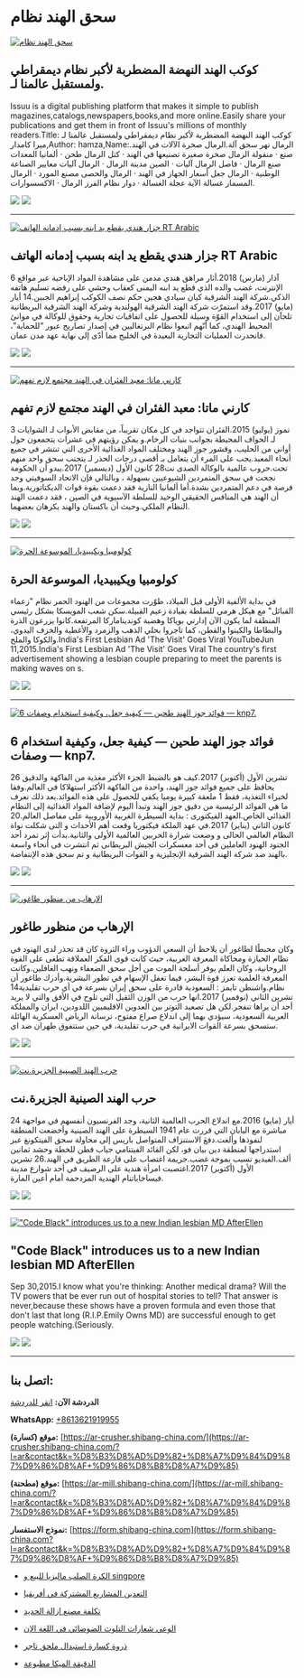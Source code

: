 # سحق الهند نظام

<a href="https://swt.shibang-china.com/?l=ar&img&k=%D8%B3%D8%AD%D9%82+%D8%A7%D9%84%D9%87%D9%86%D8%AF+%D9%86%D8%B8%D8%A7%D9%85" target="_blank">![سحق الهند نظام](http://static.shibang-china.com/all-800x300/1134.jpg)</a>

## كوكب الهند النهضة المضطربة لأكبر نظام ديمقراطي ولمستقبل عالمنا لـ.
Issuu is a digital publishing platform that makes it simple to publish magazines,catalogs,newspapers,books,and more online.Easily share your publications and get them in front of Issuu&#39;s millions of monthly readers.Title: كوكب الهند النهضة المضطربة لأكبر نظام ديمقراطي ولمستقبل عالمنا لـ ميرا كامدار,Author: hamza,Name:.الرمال نهر سحق آلة.الرمال صخرة الآلات في الهند صنع &middot; منقولة الرمال صخرة صغيرة تصنيعها في الهند &middot; كتل الرمال طحن &middot; ألمانيا المعدات صنع الرمال &middot; فاصل الرمال آليات &middot; الصين مدينة الرمال &middot; الرمال آليات معايير الصناعة الوطنية &middot; الرمال جعل أسعار الجهاز في الهند &middot; الرمال والحصى مصنع المورد &middot; الرمال المسمار غسالة الآية عجلة الغسالة &middot; دوار نظام الفرز الرمال &middot; الاكسسوارات.


<a href="https://whatsapp.shibangsoft.com/WhatsApp.php" target="_blank" title="WhatsApp">![](http://static.shibang-china.com/icon/whatsapp.png)</a> <a href="https://swt.shibang-china.com/?l=ar&icon&k=%D8%B3%D8%AD%D9%82+%D8%A7%D9%84%D9%87%D9%86%D8%AF+%D9%86%D8%B8%D8%A7%D9%85" target="_blank">![](http://static.shibang-china.com/icon/chat-ar.png)</a>

---

<a href="https://swt.shibang-china.com/?l=ar&img&k=%D8%B3%D8%AD%D9%82+%D8%A7%D9%84%D9%87%D9%86%D8%AF+%D9%86%D8%B8%D8%A7%D9%85" target="_blank">![جزار هندي يقطع يد ابنه بسبب إدمانه الهاتف RT Arabic](http://static.shibang-china.com/all-800x300/55.jpg)</a>

## جزار هندي يقطع يد ابنه بسبب إدمانه الهاتف RT Arabic
6 آذار (مارس) 2018.أثار مراهق هندي مدمن على مشاهدة المواد الإباحية عبر مواقع الإنترنت، غضب والده الذي قطع يد ابنه اليمنى كعقاب وحشي على رفضه تسليم هاتفه الذكي.شركة الهند الشرقية كيان سيادي هجين حكم نصف الكوكب إبراهيم الجبين.14 أيار (مايو) 2017.وقد استمرّت شركة الهند الشرقية الهولندية وشركة الهند الشرقية البريطانية تلجآن إلى استخدام القوّة وسيلة للحصول على اتفاقيات تجارية وحقوق للوكالة في موانئ المحيط الهندي، كما أنّهم اتبعوا نظام البرتغاليين في إصدار تصاريح عبور “للحماية”، فانحدرت العمليات التجارية البعيدة في الخليج مما أدّى إلى نهاية عهد مدن عمان.


<a href="https://whatsapp.shibangsoft.com/WhatsApp.php" target="_blank" title="WhatsApp">![](http://static.shibang-china.com/icon/whatsapp.png)</a> <a href="https://swt.shibang-china.com/?l=ar&icon&k=%D8%B3%D8%AD%D9%82+%D8%A7%D9%84%D9%87%D9%86%D8%AF+%D9%86%D8%B8%D8%A7%D9%85" target="_blank">![](http://static.shibang-china.com/icon/chat-ar.png)</a>

---

<a href="https://swt.shibang-china.com/?l=ar&img&k=%D8%B3%D8%AD%D9%82+%D8%A7%D9%84%D9%87%D9%86%D8%AF+%D9%86%D8%B8%D8%A7%D9%85" target="_blank">![كارني ماتا: معبد الفئران في الهند مجتمع لازم تفهم](http://static.shibang-china.com/all-800x300/83.jpg)</a>

## كارني ماتا: معبد الفئران في الهند مجتمع لازم تفهم
3 تموز (يوليو) 2015.الفئران تتواجد في كل مكان تقريباً، من مقابض الأبواب لـ الشوايات لـ الحواف المحيطة بجوانب بنيات الرخام.و يمكن رؤيتهم في عشرات يتجمعون حول أواني من الحليب، وقشور جوز الهند ومختلف المواد الغذائية الأخرى التي تنتشر في جميع أنحاء المعبد.يجب على المرء أن يتعامل بـ أقصى درجات الحذر لـ يتجنب سحق واحد منهم تحت.حروب عالمية بالوكالة الصدى نت28 كانون الأول (ديسمبر) 2017.يبدو أن الحكومة نجحت في سحق المتمردين الشيوعيين بسهولة ، وبالتالي فإن الاتحاد السوفيتي وجد فرصة في دعم المتمردين بشدة.أما ألمانيا النازية فقد دعمت بقوة قوات الديكتاتورية.وبما أن الهند هي المنافس الحقيقي الوحيد للسلطة الآسيوية في الصين ، فقد دعمت الهند النظام الملكي.وحيث أن باكستان والهند يكرهان بعضهما.


<a href="https://whatsapp.shibangsoft.com/WhatsApp.php" target="_blank" title="WhatsApp">![](http://static.shibang-china.com/icon/whatsapp.png)</a> <a href="https://swt.shibang-china.com/?l=ar&icon&k=%D8%B3%D8%AD%D9%82+%D8%A7%D9%84%D9%87%D9%86%D8%AF+%D9%86%D8%B8%D8%A7%D9%85" target="_blank">![](http://static.shibang-china.com/icon/chat-ar.png)</a>

---

<a href="https://swt.shibang-china.com/?l=ar&img&k=%D8%B3%D8%AD%D9%82+%D8%A7%D9%84%D9%87%D9%86%D8%AF+%D9%86%D8%B8%D8%A7%D9%85" target="_blank">![كولومبيا ويكيبيديا، الموسوعة الحرة](http://static.shibang-china.com/all-800x300/824.jpg)</a>

## كولومبيا ويكيبيديا، الموسوعة الحرة
في بداية الألفية الأولى قبل الميلاد، طوّرت مجموعات من الهنود الحمر نظام &quot;زعماء القبائل&quot; مع هيكل هرمي للسلطة بقيادة زعيم القبيلة.سكن شعب المويسكا بشكل رئيسي المنطقة لما يكون الآن إدارتي بوياكا وهضبة كونديناماركا المرتفعة.كانوا يزرعون الذرة والبطاطا والكينوا والقطن، كما تاجروا بحلي الذهب والزمرد والأغطية والخزف اليدوي، والكوكا والملح.India&#39;s First Lesbian Ad &#39;The Visit&#39; Goes Viral YouTubeJun 11,2015.India&#39;s First Lesbian Ad &#39;The Visit&#39; Goes Viral The country&#39;s first advertisement showing a lesbian couple preparing to meet the parents is making waves on s.


<a href="https://whatsapp.shibangsoft.com/WhatsApp.php" target="_blank" title="WhatsApp">![](http://static.shibang-china.com/icon/whatsapp.png)</a> <a href="https://swt.shibang-china.com/?l=ar&icon&k=%D8%B3%D8%AD%D9%82+%D8%A7%D9%84%D9%87%D9%86%D8%AF+%D9%86%D8%B8%D8%A7%D9%85" target="_blank">![](http://static.shibang-china.com/icon/chat-ar.png)</a>

---

<a href="https://swt.shibang-china.com/?l=ar&img&k=%D8%B3%D8%AD%D9%82+%D8%A7%D9%84%D9%87%D9%86%D8%AF+%D9%86%D8%B8%D8%A7%D9%85" target="_blank">![6 فوائد جوز الهند طحين — كيفية جعل، وكيفية استخدام وصفات — knp7.](http://static.shibang-china.com/all-800x300/1228.jpg)</a>

## 6 فوائد جوز الهند طحين — كيفية جعل، وكيفية استخدام وصفات — knp7.
26 تشرين الأول (أكتوبر) 2017.كيف هو بالضبط الجزء الأكثر مغذية من الفاكهة والدقيق يحافظ على جميع فوائد جوز الهند، واحدة من الفاكهة الأكثر استهلاكا في العالم.وفقا لخبراء التغذية، فقط 1 ملعقة كبيرة يوميا يكفي للحصول على هذه الفوائد.بعد ذلك نعرف ما هي الفوائد الرئيسية من دقيق جوز الهند وتبدأ اليوم لإضافة المواد الغذائية إلى النظام الغذائي الخاص.العهد الفيكتورى : بداية السيطرة الغربية الأوروبية على مفاصل العالم.20 كانون الثاني (يناير) 2017.في عهد الملكة فيكتوريا وقعت أهم الأحداث و التى شكلت نواة النظام العالمي الحالى و وضعت شرارة الحربين العالمية الأولى والثانية.بدأت إثر تمرد أحد الجنود الهنود العاملين فى أحد معسكرات الجيش البريطانى ثم انتشرت فى أنحاء واسعة بالهند ضد شركة الهند الشرقية الإنجليزية و القوات البريطانية و تم سحق هذه الإنتفاضة.


<a href="https://whatsapp.shibangsoft.com/WhatsApp.php" target="_blank" title="WhatsApp">![](http://static.shibang-china.com/icon/whatsapp.png)</a> <a href="https://swt.shibang-china.com/?l=ar&icon&k=%D8%B3%D8%AD%D9%82+%D8%A7%D9%84%D9%87%D9%86%D8%AF+%D9%86%D8%B8%D8%A7%D9%85" target="_blank">![](http://static.shibang-china.com/icon/chat-ar.png)</a>

---

<a href="https://swt.shibang-china.com/?l=ar&img&k=%D8%B3%D8%AD%D9%82+%D8%A7%D9%84%D9%87%D9%86%D8%AF+%D9%86%D8%B8%D8%A7%D9%85" target="_blank">![الإرهاب من منظور طاغور](http://static.shibang-china.com/all-800x300/1353.jpg)</a>

## الإرهاب من منظور طاغور
وكان محبطًا لطاغور أن يلاحظ أن السعي الدؤوب وراء الثروة كان قد تجذر لدى الهنود في نظام الحيازة ومحاكاة المعرفة الغربية، حيث كانت قوى الفكر العملاقة تطغى على القوة الروحانية، وكان العلم يوفر أسلحة الموت من أجل سحق الضعفاء ونهب الغافلين.وكانت المعرفة العلمية تعزز قوة البشر، فيما تغفل الإسهام في تطور البشرية.وأدرك طاغور أن نظام.واشنطن تايمز : السعودية قادرة على سحق إيران بسرعة في أي حرب تقليدية14 تشرين الثاني (نوفمبر) 2017.انها حرب من الوزن الثقيل التي تلوح في الأفق والتي لا يريد أحد أن يراها تنفجر.لكن هل تصعيد التوتر بين العدوين الاقليميين اللدودين، ايران والمملكة العربية السعودية، سيؤدي بهما إلى اندلاع صراع مفتوح، ترسانة الرياض العسكرية الهائلة ستسحق بسرعة القوات الايرانية في حرب تقليدية، في حين ستتفوق طهران ضد اي.


<a href="https://whatsapp.shibangsoft.com/WhatsApp.php" target="_blank" title="WhatsApp">![](http://static.shibang-china.com/icon/whatsapp.png)</a> <a href="https://swt.shibang-china.com/?l=ar&icon&k=%D8%B3%D8%AD%D9%82+%D8%A7%D9%84%D9%87%D9%86%D8%AF+%D9%86%D8%B8%D8%A7%D9%85" target="_blank">![](http://static.shibang-china.com/icon/chat-ar.png)</a>

---

<a href="https://swt.shibang-china.com/?l=ar&img&k=%D8%B3%D8%AD%D9%82+%D8%A7%D9%84%D9%87%D9%86%D8%AF+%D9%86%D8%B8%D8%A7%D9%85" target="_blank">![حرب الهند الصينية الجزيرة.نت](http://static.shibang-china.com/all-800x300/200.jpg)</a>

## حرب الهند الصينية الجزيرة.نت
24 أيار (مايو) 2016.مع اندلاع الحرب العالمية الثانية، وجد الفرنسيون أنفسهم في مواجهة مباشرة مع اليابان التي قررت عام 1941 السيطرة على الهند الصينية وأخضعت المنطقة لنفوذها وألغت.دفعَ الاستنزاف المتواصل باريس إلى محاولة سحق الفيتكونغ عبر استدراجها لمنطقة دين بيان فو، لكن القائد الفيتنامي جياب فطن للخطة وحشد ثمانين ألف.الفيديو تسبب بموجة غضب.جريمة اغتصاب على قارعة الطريق في الهند.26 تشرين الأول (أكتوبر) 2017.اغتصبت امرأة هندية على الرصيف في أحد شوارع مدينة فيساخاباتنام الهندية المزدحمة أمام أعين المارة.


<a href="https://whatsapp.shibangsoft.com/WhatsApp.php" target="_blank" title="WhatsApp">![](http://static.shibang-china.com/icon/whatsapp.png)</a> <a href="https://swt.shibang-china.com/?l=ar&icon&k=%D8%B3%D8%AD%D9%82+%D8%A7%D9%84%D9%87%D9%86%D8%AF+%D9%86%D8%B8%D8%A7%D9%85" target="_blank">![](http://static.shibang-china.com/icon/chat-ar.png)</a>

---

<a href="https://swt.shibang-china.com/?l=ar&img&k=%D8%B3%D8%AD%D9%82+%D8%A7%D9%84%D9%87%D9%86%D8%AF+%D9%86%D8%B8%D8%A7%D9%85" target="_blank">![&quot;Code Black&quot; introduces us to a new Indian lesbian MD AfterEllen](http://static.shibang-china.com/all-800x300/176.jpg)</a>

## &quot;Code Black&quot; introduces us to a new Indian lesbian MD AfterEllen
Sep 30,2015.I know what you&#39;re thinking: Another medical drama? Will the TV powers that be ever run out of hospital stories to tell? That answer is never,because these shows have a proven formula and even those that don&#39;t last that long (R.I.P.Emily Owns MD) are successful enough to get people watching.(Seriously.

<a href="https://whatsapp.shibangsoft.com/WhatsApp.php" target="_blank" title="WhatsApp">![](http://static.shibang-china.com/icon/whatsapp.png)</a> <a href="https://swt.shibang-china.com/?l=ar&icon&k=%D8%B3%D8%AD%D9%82+%D8%A7%D9%84%D9%87%D9%86%D8%AF+%D9%86%D8%B8%D8%A7%D9%85" target="_blank">![](http://static.shibang-china.com/icon/chat-ar.png)</a>

---
## اتصل بنا:

**الدردشة الآن:** [انقر للدردشة](https://swt.shibang-china.com?l=ar&contact&k=%D8%B3%D8%AD%D9%82+%D8%A7%D9%84%D9%87%D9%86%D8%AF+%D9%86%D8%B8%D8%A7%D9%85)

**WhatsApp:**  [+8613621919955](https://whatsapp.shibangsoft.com/WhatsApp.php)

**موقع (كسارة):** [https://ar-crusher.shibang-china.com/](https://ar-crusher.shibang-china.com/?l=ar&contact&k=%D8%B3%D8%AD%D9%82+%D8%A7%D9%84%D9%87%D9%86%D8%AF+%D9%86%D8%B8%D8%A7%D9%85)

**موقع (مطحنة):** [https://ar-mill.shibang-china.com/](https://ar-mill.shibang-china.com/?l=ar&contact&k=%D8%B3%D8%AD%D9%82+%D8%A7%D9%84%D9%87%D9%86%D8%AF+%D9%86%D8%B8%D8%A7%D9%85)

**نموذج الاستفسار:** [https://form.shibang-china.com](https://form.shibang-china.com?l=ar&contact&k=%D8%B3%D8%AD%D9%82+%D8%A7%D9%84%D9%87%D9%86%D8%AF+%D9%86%D8%B8%D8%A7%D9%85)

* [الكرة الصلب ماليزيا للبيع و singpore](../29/%D8%A7%D9%84%D9%83%D8%B1%D8%A9%20%D8%A7%D9%84%D8%B5%D9%84%D8%A8%20%D9%85%D8%A7%D9%84%D9%8A%D8%B2%D9%8A%D8%A7%20%D9%84%D9%84%D8%A8%D9%8A%D8%B9%20%D9%88%20singpore.md)

* [التعدين المشاريع المشتركة في أفريقيا](../28/%D8%A7%D9%84%D8%AA%D8%B9%D8%AF%D9%8A%D9%86%20%D8%A7%D9%84%D9%85%D8%B4%D8%A7%D8%B1%D9%8A%D8%B9%20%D8%A7%D9%84%D9%85%D8%B4%D8%AA%D8%B1%D9%83%D8%A9%20%D9%81%D9%8A%20%D8%A3%D9%81%D8%B1%D9%8A%D9%82%D9%8A%D8%A7.md)

* [تكلفة مصنع إزالة الحديد](../27/%D8%AA%D9%83%D9%84%D9%81%D8%A9%20%D9%85%D8%B5%D9%86%D8%B9%20%D8%A5%D8%B2%D8%A7%D9%84%D8%A9%20%D8%A7%D9%84%D8%AD%D8%AF%D9%8A%D8%AF.md)

* [الوعي شعارات التلوث الضوضائي في اللغة الإن](../26/%D8%A7%D9%84%D9%88%D8%B9%D9%8A%20%D8%B4%D8%B9%D8%A7%D8%B1%D8%A7%D8%AA%20%D8%A7%D9%84%D8%AA%D9%84%D9%88%D8%AB%20%D8%A7%D9%84%D8%B6%D9%88%D8%B6%D8%A7%D8%A6%D9%8A%20%D9%81%D9%8A%20%D8%A7%D9%84%D9%84%D8%BA%D8%A9%20%D8%A7%D9%84%D8%A5%D9%86.md)

* [ذروة كسارة استبدال ملحق تاجر](../28/%D8%B0%D8%B1%D9%88%D8%A9%20%D9%83%D8%B3%D8%A7%D8%B1%D8%A9%20%D8%A7%D8%B3%D8%AA%D8%A8%D8%AF%D8%A7%D9%84%20%D9%85%D9%84%D8%AD%D9%82%20%D8%AA%D8%A7%D8%AC%D8%B1.md)

* [الدقيقة الميكا مطبوعة](../30/%D8%A7%D9%84%D8%AF%D9%82%D9%8A%D9%82%D8%A9%20%D8%A7%D9%84%D9%85%D9%8A%D9%83%D8%A7%20%D9%85%D8%B7%D8%A8%D9%88%D8%B9%D8%A9.md)
